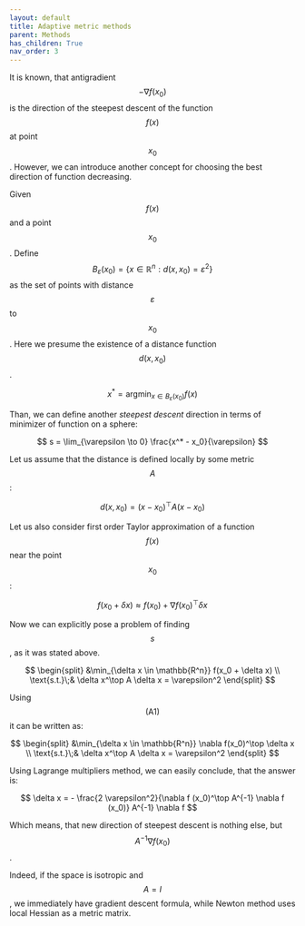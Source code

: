 ```yaml
---
layout: default
title: Adaptive metric methods
parent: Methods
has_children: True
nav_order: 3
---
```


It is known, that antigradient $$-\nabla f (x_0)$$ is the direction of the steepest descent of the function $$f(x)$$ at point $$x_0$$. However, we can introduce another concept for choosing the best direction of function decreasing. 

Given $$f(x)$$ and a point $$x_0$$. Define $$B_\varepsilon(x_0) = \{x \in \mathbb{R}^n : d(x, x_0) = \varepsilon^2 \}$$ as the set of points with distance $$\varepsilon$$ to $$x_0$$. Here we presume the existence of a distance function $$d(x, x_0)$$.

$$
x^* = \text{arg}\min_{x \in B_\varepsilon(x_0)} f(x)
$$

Than, we can define another *steepest descent* direction in terms of minimizer of  function on a sphere:

$$
s = \lim_{\varepsilon \to 0} \frac{x^* - x_0}{\varepsilon}
$$

Let us assume that the distance is defined locally by some metric $$A$$:

$$
d(x, x_0) = (x-x_0)^\top A (x-x_0)
$$

Let us also consider first order Taylor approximation of a function $$f(x)$$ near the point $$x_0$$:

$$
\tag{A1}
f(x_0 + \delta x) \approx f(x_0) + \nabla f(x_0)^\top \delta x
$$

Now we can explicitly pose a problem of finding $$s$$, as it was stated above.

$$
\begin{split}
&\min_{\delta x \in \mathbb{R^n}} f(x_0 + \delta x) \\
\text{s.t.}\;& \delta x^\top A \delta x = \varepsilon^2
\end{split}
$$

Using $$\text{(A1)}$$ it can be written as:

$$
\begin{split}
&\min_{\delta x \in \mathbb{R^n}} \nabla f(x_0)^\top \delta x \\
\text{s.t.}\;& \delta x^\top A \delta x = \varepsilon^2
\end{split}
$$

Using Lagrange multipliers method, we can easily conclude, that the answer is:

$$
\delta x = - \frac{2 \varepsilon^2}{\nabla f (x_0)^\top A^{-1} \nabla f (x_0)} A^{-1} \nabla f
$$

Which means, that new direction of steepest descent is nothing else, but $$A^{-1} \nabla f(x_0)$$.

Indeed, if the space is isotropic and $$A = I$$, we immediately have gradient descent formula, while Newton method uses local Hessian as a metric matrix. 

